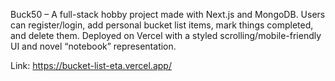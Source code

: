 Buck50 – A full-stack hobby project made with Next.js and MongoDB.
Users can register/login, add personal bucket list items, mark things completed, and delete them.
Deployed on Vercel with a styled scrolling/mobile-friendly UI and novel “notebook” representation.

Link: https://bucket-list-eta.vercel.app/
